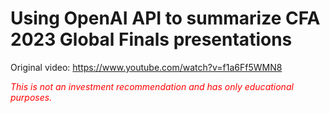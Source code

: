 # Using OpenAI API to summarize CFA 2023 Global Finals presentations

Original video: https://www.youtube.com/watch?v=f1a6Ff5WMN8

<span style="color:red"> *This is not an investment recommendation and has only educational purposes.* </span>
